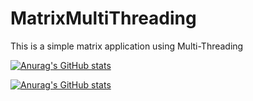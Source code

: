 # MatrixMultiThreading

This is a simple matrix application using Multi-Threading

[![Anurag's GitHub stats](https://github-readme-stats.vercel.app/api?username=aissam-gif)](https://github.com/herkane/taskfa)


[![Anurag's GitHub stats](https://github-readme-stats.vercel.app/api?username=herkane)](https://github.com/herkane/taskfa)
